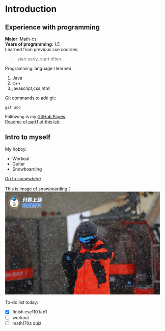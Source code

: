 # Introduction

## Experience with programming
**Major**: Math-cs\
**Years of programming**: 1.5\
Learned from previous cse courses:
> start early, start often

Programming language I learned:
1. Java
2. c++
3. javascript,css,html

Git commands to add git:
```
git add
```

Following is my [GitHub Pages](https://github.com/Xubangbangg).\
[Readme of part1 of this lab](./README.md).

## Intro to myself
My hobby: 
- Workout
- Guitar
- Snowboarding

[Go to somewhere](#Introduction)



This is image of snowboarding：
![This is image of snowboarding](./snowboard.jpg)

To-do list today:
- [x] finish cse110 lab1
- [ ] workout
- [ ] math170a quiz
